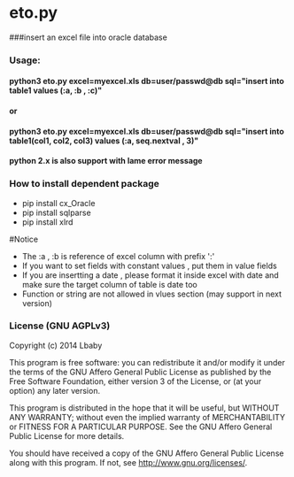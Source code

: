 
eto.py  
============
###insert an excel file into oracle database

### Usage:
####  python3 eto.py excel=myexcel.xls db=user/passwd@db sql="insert into  table1 values (:a, :b , :c)"
#### or 
####  python3 eto.py excel=myexcel.xls db=user/passwd@db sql="insert into  table1(col1, col2, col3) values (:a, seq.nextval , 3)"
#### python 2.x is also support with lame error message


### How to install dependent package 
* pip install cx_Oracle
* pip install sqlparse
* pip install xlrd

#Notice
* The :a , :b  is reference of excel column with prefix ':'
* If you want to set fields with constant values , put them in value fields
* If you are insertting a date , please format it inside excel with date and make sure the target column of table is date too
* Function or string are not allowed in vlues section (may support  in next version)


### License (GNU AGPLv3)

Copyright (c) 2014 Lbaby

This program is free software: you can redistribute it and/or modify
it under the terms of the GNU Affero General Public License as
published by the Free Software Foundation, either version 3 of the
License, or (at your option) any later version.

This program is distributed in the hope that it will be useful,
but WITHOUT ANY WARRANTY; without even the implied warranty of
MERCHANTABILITY or FITNESS FOR A PARTICULAR PURPOSE.  See the
GNU Affero General Public License for more details.

You should have received a copy of the GNU Affero General Public License
along with this program.  If not, see <http://www.gnu.org/licenses/>.


